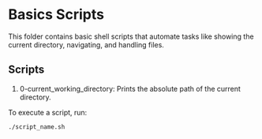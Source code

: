 # Basics Scripts
This folder contains basic shell scripts that automate tasks like showing the current directory, navigating, and handling files.

## Scripts
1. 0-current_working_directory: Prints the absolute path of the current directory.


To execute a script, run:
```bash
./script_name.sh

